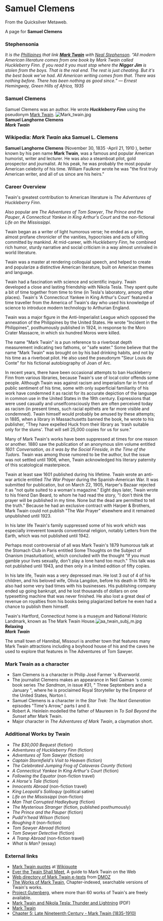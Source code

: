 
# Samuel Clemens

From the Quicksilver Metaweb.

A page for **Samuel Clemens**
### Stephensonia


*It is the [Phillipines](/phillipines) that link **[Mark Twain](/mark-twain)** with [Neal Stephenson](/user-nealstephenson). “All modern American literature comes from one book by Mark Twain called Huckleberry Finn. if you read it you must stop where the **Nigger Jim** is stolen from the boys. That is the real end. The rest is just cheating. But it's the best book we've had. All American writing comes from that. There was nothing before. There has been nothing as good since.” — Ernest Hemingway, Green Hills of Africa, 1935*

### Samuel Clemens


Samuel Clemens was an author. He wrote ***Huckleberry Finn*** using the pseudonym [Mark Twain](/mark-twain). ![Mark_twain.jpg](/images/Mark_twain.jpg)  
**Samuel Langhorne Clemens  
*Mark Twain***

### Wikipedia: *Mark Twain* aka Samuel L. Clemens


**Samuel Langhorne Clemens** (November 30, 1835 -April 21, 1910 ), better known by his pen name **Mark Twain**, was a famous and popular American humorist, writer and lecturer. He was also a steamboat pilot, gold prospector and journalist. At his peak, he was probably the most popular American celebrity of his time. William Faulkner wrote he was "the first truly American writer, and all of us since are his heirs." 

### Career Overview

 
Twain's greatest contribution to American literature is *The Adventures of Huckleberry Finn*. 

Also popular are *The Adventures of Tom Sawyer*, *The Prince and the Pauper*, *A Connecticut Yankee in King Arthur's Court* and the non-fictional *Life on the Mississippi*. 

Twain began as a writer of light humorous verse; he ended as a grim, almost profane chronicler of the vanities, hypocrisies and acts of killing committed by mankind. At mid-career, with *Huckleberry Finn*, he combined rich humor, sturdy narrative and social criticism in a way almost unrivaled in world literature. 

Twain was a master at rendering colloquial speech, and helped to create and popularize a distinctive American literature, built on American themes and language. 

Twain had a fascination with science and scientific inquiry. Twain developed a close and lasting friendship with Nikola Tesla. They spent quite a bit of time together from time to time (in Tesla's laboratory, among other places). Twain's 'A Connecticut Yankee in King Arthur's Court' featured a time traveller from the America of Twain's day who used his knowledge of science to introduce modern technology to Arthurian England. 

Twain was a major figure in the Anti-Imperialist League which opposed the annexation of the Philippines by the United States. He wrote "Incident in the Philippines", posthumously published in 1924, in response to the Moro Crater Massacre, in which six hundred Moros were killed. 

The name "Mark Twain" is a pun reference to a riverboat depth measurement indicating two fathoms, or "safe water." Some believe that the name "Mark Twain" was brought on by his bad drinking habits, and not by his time as a riverboat pilot. He also used the pseudonym "Sieur Louis de Conte" for his fictional autobiography of Joan of Arc. 

In recent years, there have been occasional attempts to ban Huckleberry Finn from various libraries, because Twain's use of local color offends some people. Although Twain was against racism and imperialism far in front of public sentiment of his time, some with only superficial familiarity of his work have condemned it as racist for its accurate depiction of the language in common use in the United States in the 19th century. Expressions that were used casually and unselfconsciously then are often perceived today as racism (in present times, such racial epithets are far more visible and condemned). Twain himself would probably be amused by these attempts; in 1885, when a library in Massachusetts banned the book, he wrote to his publisher, "They have expelled Huck from their library as 'trash suitable only for the slums'. That will sell 25,000 copies for us for sure." 

Many of Mark Twain's works have been suppressed at times for one reason or another. 1880 saw the publication of an anonymous slim volume entitled *1601: Conversation, as it was by the Social Fireside, in the Time of the Tudors*. Twain was among those rumored to be the author, but the issue was not settled until 1906, when, Twain acknowledged his literary paternity of this scatological masterpiece. 

Twain at least saw 1601 published during his lifetime. Twain wrote an anti-war article entitled *The War Prayer* during the Spanish-American War. It was submitted for publication, but on March 22, 1905, Harper's Bazaar rejected it as "not quite suited to a woman's magazine." Eight days later, Twain wrote to his friend Dan Beard, to whom he had read the story, "I don't think the prayer will be published in my time. None but the dead are permitted to tell the truth." Because he had an exclusive contract with Harper & Brothers, Mark Twain could not publish "The War Prayer" elsewhere and it remained unpublished until 1923. 

In his later life Twain's family suppressed some of his work which was especially irreverent towards conventional religion, notably Letters from the Earth, which was not published until 1942. 

Perhaps most controversial of all was Mark Twain's 1879 humorous talk at the Stomach Club in Paris entitled Some Thoughts on the Subject of Onanism (masturbation), which concluded with the thought "If you must gamble your lives sexually, don't play a lone hand too much." This talk was not published until 1943, and then only in a limited edition of fifty copies. 

In his late life, Twain was a very depressed man. He lost 3 out of 4 of his children, and his beloved wife, Olivia Langdon, before his death in 1910. He also had some very bad times with his businesses. His publishing company ended up going bankrupt, and he lost thousands of dollars on one typesetting machine that was never finished. He also lost a great deal of revenue on royalties from his books being plagiarized before he even had a chance to publish them himself. 

Twain's Hartford, Connecticut home is a museum and National Historic Landmark, known as The Mark Twain House.![aa_twain_subj_m.jpg](/images/aa_twain_subj_m.jpg)  
**Relaxing  
*Mark Twain***

The small town of Hannibal, Missouri is another town that features many Mark Twain attractions including a boyhood house of his and the caves he used to explore that features in The Adventures of Tom Sawyer. 

### Mark Twain as a character


* Sam Clemens is a character in Philip José Farmer 's *Riverworld*.
* The journalist Clemens makes an appearance in Neil Gaiman 's comic book series *The Sandman*, in issue #31, " Three Septembers and a January ", where he is proclaimed Royal Storyteller by the Emperor of the United States, Norton I.
* Samuel Clemens is a character in the *Star Trek: The Next Generation* episodes "Time's Arrow," parts I and II.
* Robert A. Heinlein modelled the father of Maureen in *To Sail Beyond the Sunset* after Mark Twain.
* Major character in *The Adventures of Mark Twain*, a claymation short.


### Additional Works by Twain


* *The $30,000 Bequest* (fiction)
* *Adventures of Huckleberry Finn* (fiction)
* *Adventures of Tom Sawyer* (fiction)
* *Captain Stormfield's Visit to Heaven* (fiction)
* *The Celebrated Jumping Frog of Calaveras County* (fiction)
* *A Connecticut Yankee In King Arthur's Court* (fiction)
* *Following the Equator* (non-fiction travel)
* *A Horse's Tale* (fiction)
* *Innocents Abroad* (non-fiction travel)
* *King Leopold's Soliloquy* (political satire)
* *Life on the Mississippi* (non-fiction)
* *Man That Corrupted Hadleyburg* (fiction)
* *The Mysterious Stranger* (fiction, published posthumously)
* *The Prince and the Pauper* (fiction)
* *Pudd'n'head Wilson* (fiction)
* *Roughing It* (non-fiction)
* *Tom Sawyer Abroad* (fiction)
* *Tom Sawyer Detective* (fiction)
* *A Tramp Abroad* (non-fiction travel)
* *What Is Man?* (essay)


### External links


* [Mark Twain quotes](/http-quote-wikipedia-org-wiki-mark-twain) at [Wikiquote](/http-wikiquote-org-wiki-list-of-literary-works)
* [Ever the Twain Shall Meet](/http-users-telerama-com-joseph-mtwain-html), A guide to Mark Twain on the Web
* [Web directory of Mark Twain e-texts](/http-dmoz-org-arts-literature-world-literature-american-19th-century-twain-mark-works) from [DMOZ](/http-en-wikipedia-org-wiki-dmoz)
* [The Works of Mark Twain](/http-www-mtwain-com), Chapter-indexed, searchable versions of Twain's works.
* [Project Gutenberg](/http-www-gutenberg-net), where more than 60 works of Twain's are freely available.
* [Mark Twain and Nikola Tesla: Thunder and Lightning](/http-www-nuc-berkeley-edu-dept-courses-e-24-e-24projects-krumme1-pdf) (PDF)
* [Mark Twain](/http-www-americaslibrary-gov-cgi-bin-page-cgi-aa-twain)
* [Chapter 5: Late Nineteenth Century - Mark Twain (1835-1910)](/http-www-csustan-edu-english-reuben-pal-chap5-twain-html)
